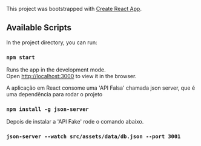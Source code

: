 This project was bootstrapped with [Create React App](https://github.com/facebook/create-react-app).

## Available Scripts

In the project directory, you can run:

### `npm start`

Runs the app in the development mode.<br>
Open [http://localhost:3000](http://localhost:3000) to view it in the browser.

A aplicação em React consome uma 'API Falsa' chamada json server, que é uma dependência para rodar o projeto

### `npm install -g json-server`

Depois de instalar a 'API Fake' rode o comando abaixo.

### `json-server --watch src/assets/data/db.json --port 3001`
